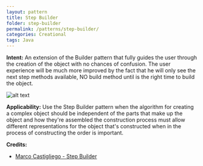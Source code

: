 ```yaml
---
layout: pattern
title: Step Builder
folder: step-builder
permalink: /patterns/step-builder/
categories: Creational
tags: Java
---
```


**Intent:** An extension of the Builder pattern that fully guides the user through the creation of the object with no chances of confusion.
The user experience will be much more improved by the fact that he will only see the next step methods available, NO build method until is the right time to build the object.

![alt text](./etc/step-builder.png "Step Builder")

**Applicability:** Use the Step Builder pattern when the algorithm for creating a complex object should be independent of the parts that make up the object and how they're assembled the construction process must allow different representations for the object that's constructed when in the process of constructing the order is important.

**Credits:**

* [Marco Castigliego - Step Builder](http://rdafbn.blogspot.co.uk/2012/07/step-builder-pattern_28.html)
